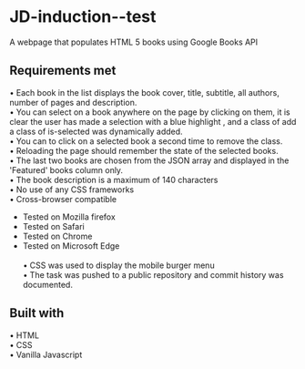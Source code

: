 # JD-induction--test

  A webpage that populates HTML 5 books using Google Books API 
  
  
 ## Requirements met
  
• Each book in the list  displays the book cover, title, subtitle, all authors, number of pages and description.</br>
• You can select on a book anywhere on the page by clicking on them, it is  clear the user has made a selection with a blue highlight , and a class of  add a class of is-selected was dynamically added.</br>
• You can to click on a selected book a second time to remove the class.</br>
• Reloading the page should remember the state of the selected books.</br>
• The last two books are chosen from the JSON array and displayed  in the 'Featured' books column only.</br>
• The book description is a maximum of 140 characters</br>
• No use of any CSS frameworks </br>
• Cross-browser compatible </br>
   - Tested on Mozilla firefox</br>
   - Tested on Safari</br>
   - Tested on Chrome</br>
   - Tested on Microsoft Edge </br>  
•  CSS was used to display the mobile burger menu</br>
•  The task was pushed  to a public repository and commit history was documented.</br>

  
##  Built with
 
• HTML</br>
• CSS</br>
• Vanilla Javascript</br>
 
